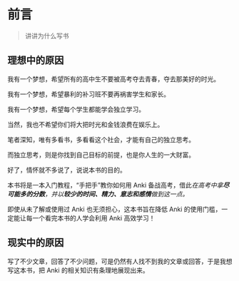 # 前言
> 讲讲为什么写书

## 理想中的原因

我有一个梦想，希望所有的高中生不要被高考夺去青春，夺去那美好的时光。

我有一个梦想，希望暴利的补习班不要再祸害学生和家长。

我有一个梦想，希望每个学生都能学会独立学习。

当然，我也不希望你们将大把时光和金钱浪费在娱乐上。

笔者深知，唯有多看书，多看看这个社会，才能有自己的独立思考。

而独立思考，则是你找到自己目标的前提，也是你人生的一大财富。

好了，情怀就不多说了，说说本书的目的。

本书将是一本入门教程，“手把手”教你如何用 Anki 备战高考，借此*在高考中拿**尽可能多的分数**，并以**较少的时间、精力、意志和感情**做到这一点。*

即使从未了解或使用过 Anki 也无须担心，这本书旨在降低 Anki 的使用门槛，一定能让每一个看完本书的人学会利用 Anki 高效学习！

## 现实中的原因

写了不少文章，回答了不少问题，可是仍然有人找不到我的文章或回答，于是我想写这本书，把 Anki 的相关知识有条理地展现出来。

